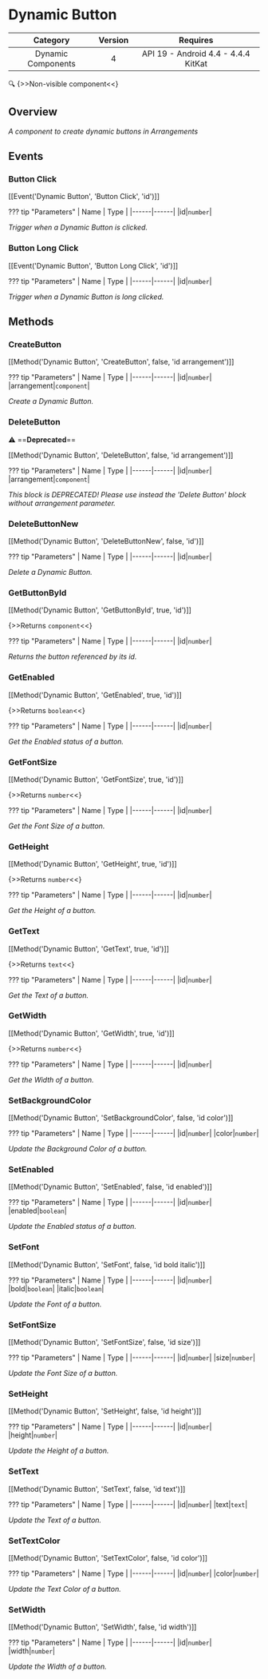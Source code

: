 # Dynamic Button

| Category | Version | Requires |
|:--------:|:-------:|:--------:|
|Dynamic Components|4|API 19 - Android 4.4 - 4.4.4 KitKat|

:mag: {>>Non-visible component<<}

## Overview

_A component to create dynamic buttons in Arrangements_

## Events

### Button Click

[[Event('Dynamic Button', 'Button Click', 'id')]]

??? tip "Parameters"
    | Name | Type |
    |------|------|
    |id|`number`|


_Trigger when a Dynamic Button is clicked._

### Button Long Click

[[Event('Dynamic Button', 'Button Long Click', 'id')]]

??? tip "Parameters"
    | Name | Type |
    |------|------|
    |id|`number`|


_Trigger when a Dynamic Button is long clicked._

## Methods

### CreateButton

[[Method('Dynamic Button', 'CreateButton', false, 'id arrangement')]]

??? tip "Parameters"
    | Name | Type |
    |------|------|
    |id|`number`|
    |arrangement|`component`|


_Create a Dynamic Button._

### DeleteButton

:warning: ==**Deprecated**==

[[Method('Dynamic Button', 'DeleteButton', false, 'id arrangement')]]

??? tip "Parameters"
    | Name | Type |
    |------|------|
    |id|`number`|
    |arrangement|`component`|


_This block is DEPRECATED! Please use instead the 'Delete Button' block without arrangement parameter._

### DeleteButtonNew

[[Method('Dynamic Button', 'DeleteButtonNew', false, 'id')]]

??? tip "Parameters"
    | Name | Type |
    |------|------|
    |id|`number`|


_Delete a Dynamic Button._

### GetButtonById

[[Method('Dynamic Button', 'GetButtonById', true, 'id')]]

{>>Returns `component`<<}

??? tip "Parameters"
    | Name | Type |
    |------|------|
    |id|`number`|


_Returns the button referenced by its id._

### GetEnabled

[[Method('Dynamic Button', 'GetEnabled', true, 'id')]]

{>>Returns `boolean`<<}

??? tip "Parameters"
    | Name | Type |
    |------|------|
    |id|`number`|


_Get the Enabled status of a button._

### GetFontSize

[[Method('Dynamic Button', 'GetFontSize', true, 'id')]]

{>>Returns `number`<<}

??? tip "Parameters"
    | Name | Type |
    |------|------|
    |id|`number`|


_Get the Font Size of a button._

### GetHeight

[[Method('Dynamic Button', 'GetHeight', true, 'id')]]

{>>Returns `number`<<}

??? tip "Parameters"
    | Name | Type |
    |------|------|
    |id|`number`|


_Get the Height of a button._

### GetText

[[Method('Dynamic Button', 'GetText', true, 'id')]]

{>>Returns `text`<<}

??? tip "Parameters"
    | Name | Type |
    |------|------|
    |id|`number`|


_Get the Text of a button._

### GetWidth

[[Method('Dynamic Button', 'GetWidth', true, 'id')]]

{>>Returns `number`<<}

??? tip "Parameters"
    | Name | Type |
    |------|------|
    |id|`number`|


_Get the Width of a button._

### SetBackgroundColor

[[Method('Dynamic Button', 'SetBackgroundColor', false, 'id color')]]

??? tip "Parameters"
    | Name | Type |
    |------|------|
    |id|`number`|
    |color|`number`|


_Update the Background Color of a button._

### SetEnabled

[[Method('Dynamic Button', 'SetEnabled', false, 'id enabled')]]

??? tip "Parameters"
    | Name | Type |
    |------|------|
    |id|`number`|
    |enabled|`boolean`|


_Update the Enabled status of a button._

### SetFont

[[Method('Dynamic Button', 'SetFont', false, 'id bold italic')]]

??? tip "Parameters"
    | Name | Type |
    |------|------|
    |id|`number`|
    |bold|`boolean`|
    |italic|`boolean`|


_Update the Font of a button._

### SetFontSize

[[Method('Dynamic Button', 'SetFontSize', false, 'id size')]]

??? tip "Parameters"
    | Name | Type |
    |------|------|
    |id|`number`|
    |size|`number`|


_Update the Font Size of a button._

### SetHeight

[[Method('Dynamic Button', 'SetHeight', false, 'id height')]]

??? tip "Parameters"
    | Name | Type |
    |------|------|
    |id|`number`|
    |height|`number`|


_Update the Height of a button._

### SetText

[[Method('Dynamic Button', 'SetText', false, 'id text')]]

??? tip "Parameters"
    | Name | Type |
    |------|------|
    |id|`number`|
    |text|`text`|


_Update the Text of a button._

### SetTextColor

[[Method('Dynamic Button', 'SetTextColor', false, 'id color')]]

??? tip "Parameters"
    | Name | Type |
    |------|------|
    |id|`number`|
    |color|`number`|


_Update the Text Color of a button._

### SetWidth

[[Method('Dynamic Button', 'SetWidth', false, 'id width')]]

??? tip "Parameters"
    | Name | Type |
    |------|------|
    |id|`number`|
    |width|`number`|


_Update the Width of a button._